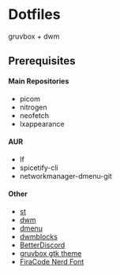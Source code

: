 # Dotfiles
gruvbox + dwm

## Prerequisites

#### Main Repositories
- picom
- nitrogen
- neofetch
- lxappearance

#### AUR
- lf
- spicetify-cli
- networkmanager-dmenu-git

#### Other
- [st](https://github.com/ozpv/st/)
- [dwm](https://github.com/ozpv/dwm/)
- [dmenu](https://github.com/ozpv/dmenu/)
- [dwmblocks](https://github.com/ozpv/dwmblocks/)
- [BetterDiscord](https://github.com/BetterDiscord/BetterDiscord/)
- [gruvbox gtk theme](https://github.com/TheGreatMcPain/gruvbox-material-gtk/)
- [FiraCode Nerd Font](https://www.nerdfonts.com/font-downloads)
